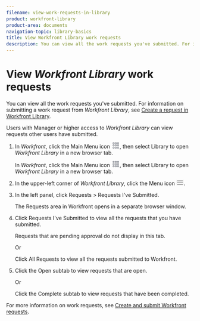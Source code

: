 ```yaml
---
filename: view-work-requests-in-library
product: workfront-library
product-area: documents
navigation-topic: library-basics
title: View Workfront Library work requests
description: You can view all the work requests you've submitted. For information on submitting a work request from Workfront Library, see Create a request in Workfront Library.
---
```


# View *Workfront Library* work requests

You can view all the work requests you've submitted. For information on submitting a work request from *Workfront Library*, see [Create a request in Workfront Library](../../../workfront-library/content-management/basics/create-a-request-in-wf-library.md).

Users with Manager or higher access to *Workfront Library* can view requests other users have submitted.

<ol> 
 <li value="1"> <draft-comment>
   <p data-mc-conditions="QuicksilverOrClassic.Quicksilver">In <em>Workfront</em>, click the <span class="bold">Main Menu</span> icon <img src="assets/main-menu-icon.png">, then select <span class="bold">Library</span> to open <em>Workfront Library</em> in a new browser tab.</p>
  </draft-comment><p data-mc-conditions="QuicksilverOrClassic.Quicksilver">In <em>Workfront</em>, click the <span class="bold">Main Menu</span> icon <img src="assets/main-menu-icon.png">, then select <span class="bold">Library</span> to open <em>Workfront Library</em> in a new browser tab.</p> </li> 
 <li value="2"> <p>In the upper-left corner of <em>Workfront Library</em>, click the <span class="bold">Menu</span> icon <img src="assets/library-menu-icon.png">.</p> </li> 
 <li value="3"> <p>In the left panel, click <span class="bold">Requests </span>><span class="bold"> Requests I've Submitted</span>.</p> <p>The Requests area in Workfront opens in a separate browser window.</p> </li> 
 <li value="4"> <p>Click <span class="bold">Requests I've Submitted</span> to view all the requests that you have submitted.</p> <p>Requests that are pending approval do not display in this tab.</p> <p>Or</p> <p>Click <span class="bold">All Requests</span>&nbsp;to view all the requests submitted to Workfront.</p> </li> 
 <li value="5"> <p>Click the <span class="bold">Open</span> subtab to view requests that are open.</p> <p>Or</p> <p>Click the <span class="bold">Complete</span> subtab to view requests that have been completed.</p> </li> 
</ol>

For more information on work requests, see [Create and submit Workfront requests](create-submit-requests.md).
